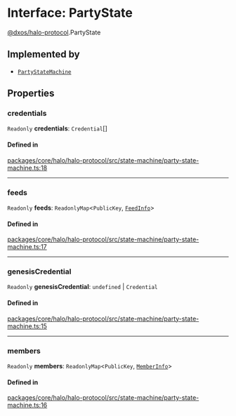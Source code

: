 # Interface: PartyState

[@dxos/halo-protocol](../modules/dxos_halo_protocol.md).PartyState

## Implemented by

- [`PartyStateMachine`](../classes/dxos_halo_protocol.PartyStateMachine.md)

## Properties

### credentials

 `Readonly` **credentials**: `Credential`[]

#### Defined in

[packages/core/halo/halo-protocol/src/state-machine/party-state-machine.ts:18](https://github.com/dxos/dxos/blob/main/packages/core/halo/halo-protocol/src/state-machine/party-state-machine.ts#L18)

___

### feeds

 `Readonly` **feeds**: `ReadonlyMap`<`PublicKey`, [`FeedInfo`](dxos_halo_protocol.FeedInfo.md)\>

#### Defined in

[packages/core/halo/halo-protocol/src/state-machine/party-state-machine.ts:17](https://github.com/dxos/dxos/blob/main/packages/core/halo/halo-protocol/src/state-machine/party-state-machine.ts#L17)

___

### genesisCredential

 `Readonly` **genesisCredential**: `undefined` \| `Credential`

#### Defined in

[packages/core/halo/halo-protocol/src/state-machine/party-state-machine.ts:15](https://github.com/dxos/dxos/blob/main/packages/core/halo/halo-protocol/src/state-machine/party-state-machine.ts#L15)

___

### members

 `Readonly` **members**: `ReadonlyMap`<`PublicKey`, [`MemberInfo`](dxos_halo_protocol.MemberInfo.md)\>

#### Defined in

[packages/core/halo/halo-protocol/src/state-machine/party-state-machine.ts:16](https://github.com/dxos/dxos/blob/main/packages/core/halo/halo-protocol/src/state-machine/party-state-machine.ts#L16)
